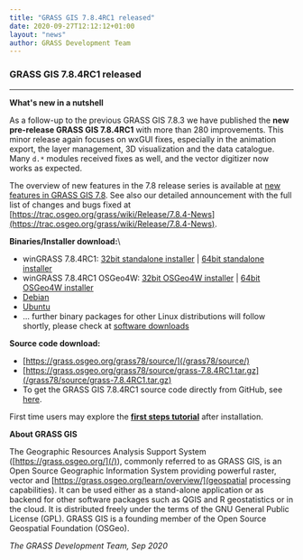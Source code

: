 ```yaml
---
title: "GRASS GIS 7.8.4RC1 released"
date: 2020-09-27T12:12:12+01:00
layout: "news"
author: GRASS Development Team
---
```


### GRASS GIS 7.8.4RC1 released

------------------------------------------------------------------------
**What's new in a nutshell**

As a follow-up to the previous GRASS GIS 7.8.3 we have published the
**new pre-release GRASS GIS 7.8.4RC1** with more than 280 improvements.
This minor release again focuses on wxGUI fixes, especially in the animation export, the layer management, 3D visualization and the data catalogue. Many `d.*` modules received fixes as well, and the vector digitizer now works as expected. 

The overview of new features in the 7.8 release series is available at 
[new features in GRASS GIS 7.8](https://trac.osgeo.org/grass/wiki/Grass7/NewFeatures78).
See also our detailed announcement with the full list of changes and 
bugs fixed at 
[https://trac.osgeo.org/grass/wiki/Release/7.8.4-News](https://trac.osgeo.org/grass/wiki/Release/7.8.4-News).

**Binaries/Installer download:**\

-   winGRASS 7.8.4RC1: 
    [32bit standalone installer](/grass78/binary/mswindows/native/x86/WinGRASS-7.8.4RC1-1-Setup-x86.exe) \|  [64bit standalone installer](/grass78/binary/mswindows/native/x86_64/WinGRASS-7.8.4RC1-1-Setup-x86_64.exe)
-   winGRASS 7.8.4RC1 OSGeo4W:
    [32bit OSGeo4W installer](http://download.osgeo.org/osgeo4w/osgeo4w-setup-x86.exe) \| [64bit OSGeo4W installer](http://download.osgeo.org/osgeo4w/osgeo4w-setup-x86_64.exe)
-   [Debian](https://tracker.debian.org/pkg/grass)
-   [Ubuntu](https://launchpad.net/~ubuntugis/+archive/ubuntu/ubuntugis-experimental/+packages?field.name_filter=grass)
- ... further binary packages for other Linux distributions will follow shortly, please check at [software downloads](/download/software/index.html#g78x)

**Source code download:**

-   [https://grass.osgeo.org/grass78/source/](/grass78/source/)
-   [https://grass.osgeo.org/grass78/source/grass-7.8.4RC1.tar.gz](/grass78/source/grass-7.8.4RC1.tar.gz)
-   To get the GRASS GIS 7.8.4RC1 source code directly from GitHub, see [here](https://github.com/OSGeo/grass/releases/tag/7.8.4RC1).

First time users may explore the [**first steps tutorial**](/learn/) after
installation.

**About GRASS GIS**

The Geographic Resources Analysis Support System
([https://grass.osgeo.org/](/)), commonly referred to as GRASS GIS, is
an Open Source Geographic Information System providing powerful raster,
vector and [https://grass.osgeo.org/learn/overview/](geospatial processing capabilities).
It can be used either as a stand-alone application or as backend for other
software packages such as QGIS and R geostatistics or in the cloud. It is
distributed freely under the terms of the GNU General Public License (GPL).
GRASS GIS is a founding member of the Open Source Geospatial Foundation (OSGeo).

*The GRASS Development Team, Sep 2020*
